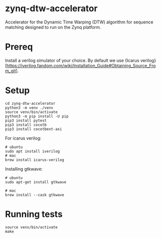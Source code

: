# zynq-dtw-accelerator
Accelerator for the Dynamic Time Warping (DTW) algorithm for sequence matching designed to run on the Zynq platform.

# Prereq
Install a verilog simulator of your choice. By default we use {Icarus verilog}[https://iverilog.fandom.com/wiki/Installation_Guide#Obtaining_Source_From_git].

# Setup
```
cd zynq-dtw-accelerator
python3 -m venv ./venv
source venv/bin/activate
python3 -m pip install -U pip
pip3 install pytest
pip3 install cocotb
pip3 install cocotbext-axi
```

For icarus verilog:
```
# ubuntu
sudo apt install iverilog
# mac
brew install icarus-verilog
```

Installing gtkwave:
```
# ubuntu
sudo apt-get install gtkwave

# mac
brew install --cask gtkwave
``` 

# Running tests
```
source venv/bin/activate
make
```